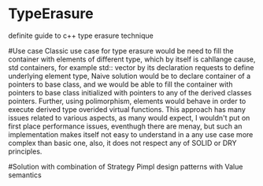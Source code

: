 # TypeErasure
definite guide to c++ type erasure technique

#Use case
Classic use case for type erasure would be need to fill the container with elements of different type, which by itself is 
cahllange cause, std containers, for example std:: vector by its declaration requests to define underlying element type,
Naive solution would be to declare container of a pointers to base class, and we would be able to fill the container
with pointers to base class initialized with pointers to any of the derived classes pointers. 
Further, using polimorphism, elements would behave in order to execute derived type overided virtual functions.
This approach has many issues related to various aspects, as many would expect, I wouldn't put on first place performance issues,
eventhugh there are menay, but such an implementation makes itself not easy to understand in a any use case more complex than basic one,
also, it does not respect any of SOLID or DRY principles.

#Solution with combination of Strategy Pimpl design patterns with Value semantics 
